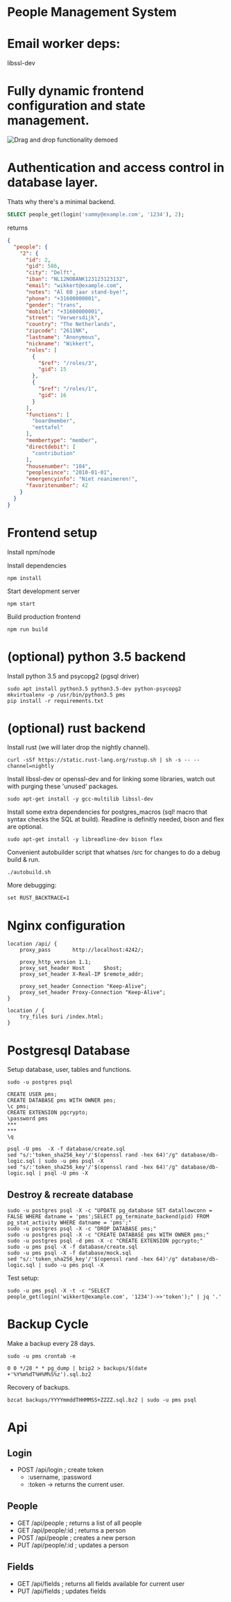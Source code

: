 # People Management System


# Email worker deps:
libssl-dev

# Fully dynamic frontend configuration and state management.
![Drag and drop functionality demoed](https://raw.githubusercontent.com/wolbodo/pms/master/drag.gif)


# Authentication and access control in database layer. 
Thats why there's a minimal backend.

```sql
SELECT people_get(login('sammy@example.com', '1234'), 2);
```

returns

```json
{
  "people": {
    "2": {
      "id": 2,
      "gid": 586,
      "city": "Delft",
      "iban": "NL12NOBANK123123123132",
      "email": "wikkert@example.com",
      "notes": "Al 60 jaar stand-bye!",
      "phone": "+31600000001",
      "gender": "trans",
      "mobile": "+31600000001",
      "street": "Verwersdijk",
      "country": "The Netherlands",
      "zipcode": "2611NK",
      "lastname": "Anonymous",
      "nickname": "Wikkert",
      "roles": [
        {
          "$ref": "/roles/3",
          "gid": 15
        },
        {
          "$ref": "/roles/1",
          "gid": 16
        }
      ],
      "functions": [
        "boardmember",
        "eettafel"
      ],
      "membertype": "member",
      "directdebit": [
        "contribution"
      ],
      "housenumber": "104",
      "peoplesince": "2010-01-01",
      "emergencyinfo": "Niet reanimeren!",
      "favoritenumber": 42
    }
  }
}
```


# Frontend setup

Install npm/node

Install dependencies
```
npm install
```

Start development server
```
npm start
```

Build production frontend
```
npm run build
```

# (optional) python 3.5 backend

Install python 3.5 and psycopg2 (pgsql driver)

```
sudo apt install python3.5 python3.5-dev python-psycopg2 
mkvirtualenv -p /usr/bin/python3.5 pms
pip install -r requirements.txt
```

# (optional) rust backend

Install rust (we will later drop the nightly channel).
```
curl -sSf https://static.rust-lang.org/rustup.sh | sh -s -- --channel=nightly
```

Install libssl-dev or openssl-dev and for linking some libraries, watch out with purging these 'unused' packages.
```
sudo apt-get install -y gcc-multilib libssl-dev
```

Install some extra dependencies for postgres_macros (sql! macro that syntax checks the SQL at build). Readline is definitly needed, bison and flex are optional.
```
sudo apt-get install -y libreadline-dev bison flex
```

Convenient autobuilder script that whatses /src for changes to do a debug build & run.
```
./autobuild.sh
``` 

More debugging:
```
set RUST_BACKTRACE=1
```

# Nginx configuration

```
location /api/ {
    proxy_pass       http://localhost:4242/;

    proxy_http_version 1.1;
    proxy_set_header Host      $host;
    proxy_set_header X-Real-IP $remote_addr;

    proxy_set_header Connection "Keep-Alive";
    proxy_set_header Proxy-Connection "Keep-Alive";
}

location / {
    try_files $uri /index.html; 
}

```

# Postgresql Database

Setup database, user, tables and functions.
```
sudo -u postgres psql
```
```
CREATE USER pms;
CREATE DATABASE pms WITH OWNER pms;
\c pms;
CREATE EXTENSION pgcrypto;
\password pms
***
***
\q
```

<!--NOTE: psql variables don't work in CREATE FUNCTIONS?: sudo -u pms psql -f database/db-logic.sql -v "token_sha256_key=$(openssl rand -hex 64)"-->
```
psql -U pms  -X -f database/create.sql
sed "s/:'token_sha256_key'/'$(openssl rand -hex 64)'/g" database/db-logic.sql | sudo -u pms psql -X
sed "s/:'token_sha256_key'/'$(openssl rand -hex 64)'/g" database/db-logic.sql | psql -U pms -X
```

## Destroy & recreate database
```
sudo -u postgres psql -X -c "UPDATE pg_database SET datallowconn = FALSE WHERE datname = 'pms';SELECT pg_terminate_backend(pid) FROM pg_stat_activity WHERE datname = 'pms';"
sudo -u postgres psql -X -c "DROP DATABASE pms;"
sudo -u postgres psql -X -c "CREATE DATABASE pms WITH OWNER pms;"
sudo -u postgres psql -d pms -X -c "CREATE EXTENSION pgcrypto;"
sudo -u pms psql -X -f database/create.sql
sudo -u pms psql -X -f database/mock.sql
sed "s/:'token_sha256_key'/'$(openssl rand -hex 64)'/g" database/db-logic.sql | sudo -u pms psql -X
```

Test setup:
```
sudo -u pms psql -X -t -c "SELECT people_get(login('wikkert@example.com', '1234')->>'token');" | jq '.'
```

# Backup Cycle

Make a backup every 28 days.
```
sudo -u pms crontab -e
```
```
0 0 */28 * * pg_dump | bzip2 > backups/$(date +'%Y%m%dT%H%M%S%z').sql.bz2
```

Recovery of backups.
```
bzcat backups/YYYYmmddTHHMMSS+ZZZZ.sql.bz2 | sudo -u pms psql
```

# Api

## Login 
* POST /api/login                   ; create token
    - :username, :password
    - :token
    -> returns the current user.

## People
* GET  /api/people                  ; returns a list of all people
* GET  /api/people/:id              ; returns a person
* POST /api/people                  ; creates a new person
* PUT  /api/people/:id              ; updates a person

## Fields
* GET  /api/fields                  ; returns all fields available for current user
* PUT  /api/fields                  ; updates fields

